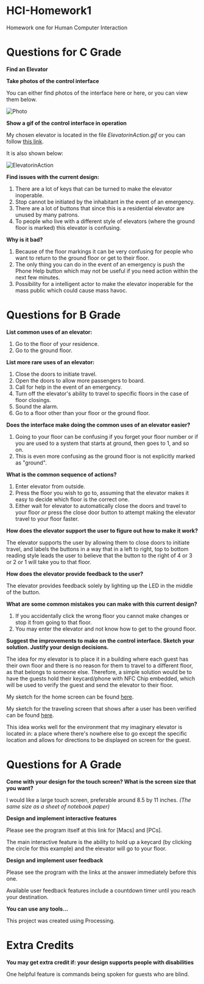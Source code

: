 # HCI-Homework1
Homework one for Human Computer Interaction

# Questions for C Grade

**Find an Elevator**

**Take photos of the control interface**

You can either find photos of the interface here or here, or you can view them below.

![Photo](Link) 


**Show a gif of the control interface in operation**

My chosen elevator is located in the file *ElevatorinAction.gif* or you can follow [this link](https://github.com/apape97/HCI-Homework1/blob/master/ElevatorinAction.gif). 

It is also shown below: 

![ElevatorinAction](https://github.com/apape97/HCI-Homework1/blob/master/ElevatorinAction.gif)

**Find issues with the current design:**

1. There are a lot of keys that can be turned to make the elevator inoperable. 
2. Stop cannot be initiated by the inhabitant in the event of an emergency. 
3. There are a lot of buttons that since this is a residential elevator are unused by many patrons. 
4. To people who live with a different style of elevators (where the ground floor is marked) this elevator is confusing. 

**Why is it bad?**

1. Because of the floor markings it can be very confusing for people who want to return to the ground floor or get to their floor. 
2. The only thing you can do in the event of an emergency is push the Phone Help button which may not be useful if you need action within the next few minutes. 
3. Possibility for a intelligent actor to make the elevator inoperable for the mass public which could cause mass havoc. 

# Questions for B Grade

**List common uses of an elevator:**

1. Go to the floor of your residence. 
2. Go to the ground floor. 

**List more rare uses of an elevator:**

1. Close the doors to initiate travel. 
2. Open the doors to allow more passengers to board. 
3. Call for help in the event of an emergency. 
4. Turn off the elevator's ability to travel to specific floors in the case of floor closings. 
5. Sound the alarm. 
6. Go to a floor other than your floor or the ground floor. 

**Does the interface make doing the common uses of an elevator easier?**

1. Going to your floor can be confusing if you forget your floor number or if you are used to a system that starts at ground, then goes to 1, and so on. 
2. This is even more confusing as the ground floor is not explicitly marked as "ground". 

**What is the common sequence of actions?**

1. Enter elevator from outside. 
2. Press the floor you wish to go to, assuming that the elevator makes it easy to decide which floor is the correct one. 
3. Either wait for elevator to automatically close the doors and travel to your floor *or* press the close door button to attempt making the elevator travel to your floor faster. 

**How does the elevator support the user to figure out how to make it work?**

The elevator supports the user by allowing them to close doors to initiate travel, and labels the buttons in a way that in a left to right, top to bottom reading style leads the user to believe that the button to the right of 4 or 3 or 2 or 1 will take you to that floor. 

**How does the elevator provide feedback to the user?**

The elevator provides feedback solely by lighting up the LED in the middle of the button. 

**What are some common mistakes you can make with this current design?**

1. If you accidentally click the wrong floor you cannot make changes or stop it from going to that floor. 
2. You may enter the elevator and not know how to get to the ground floor. 

**Suggest the improvements to make on the control interface. Sketch your solution. Justify your design decisions.**

The idea for my elevator is to place it in a building where each guest has their own floor and there is no reason for them to travel to a different floor, as that belongs to someone else. Therefore, a simple solution would be to have the guests hold their keycard/phone with NFC Chip embedded, which will be used to verify the guest and send the elevator to their floor. 

My sketch for the home screen can be found [here](https://raw.githubusercontent.com/apape97/HCI-Homework1/master/HomeScreen.png). 

My sketch for the traveling screen that shows after a user has been verified can be found [here](https://raw.githubusercontent.com/apape97/HCI-Homework1/master/TravelingScreen.png). 

This idea works well for the environment that my imaginary elevator is located in: a place where there's nowhere else to go except the specific location and allows for directions to be displayed on screen for the guest. 

# Questions for A Grade

**Come with your design for the touch screen? What is the screen size that you want?**

I would like a large touch screen, preferable around 8.5 by 11 inches. *(The same size as a sheet of notebook paper)*

**Design and implement interactive features** 

Please see the program itself at this link for [Macs] and [PCs]. 

The main interactive feature is the ability to hold up a keycard (by clicking the circle for this example) and the elevator will go to your floor. 

**Design and implement user feedback** 

Please see the program with the links at the answer immediately before this one. 

Available user feedback features include a countdown timer until you reach your destination. 

**You can use any tools...**

This project was created using Processing. 

# Extra Credits

**You may get extra credit if: your design supports people with disabilities**

One helpful feature is commands being spoken for guests who are blind. 
